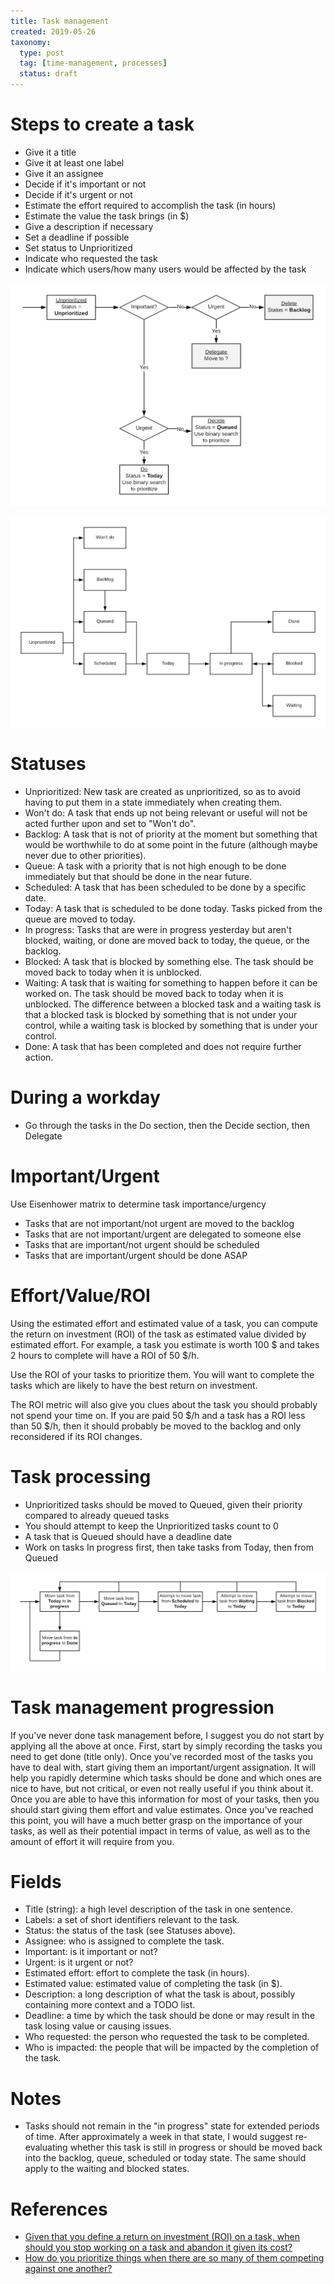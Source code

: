 ```yaml
---
title: Task management
created: 2019-05-26
taxonomy:
  type: post
  tag: [time-management, processes]
  status: draft
---
```


# Steps to create a task
* Give it a title
* Give it at least one label
* Give it an assignee
* Decide if it's important or not
* Decide if it's urgent or not
* Estimate the effort required to accomplish the task (in hours)
* Estimate the value the task brings (in $)
* Give a description if necessary
* Set a deadline if possible
* Set status to Unprioritized
* Indicate who requested the task
* Indicate which users/how many users would be affected by the task

![Task creation](images/Task-creation.png)

![Task states](images/Task-states.png)

# Statuses
* Unprioritized: New task are created as unprioritized, so as to avoid having to put them in a state immediately when creating them.
* Won't do: A task that ends up not being relevant or useful will not be acted further upon and set to "Won't do".
* Backlog: A task that is not of priority at the moment but something that would be worthwhile to do at some point in the future (although maybe never due to other priorities).
* Queue: A task with a priority that is not high enough to be done immediately but that should be done in the near future.
* Scheduled: A task that has been scheduled to be done by a specific date.
* Today: A task that is scheduled to be done today. Tasks picked from the queue are moved to today.
* In progress: Tasks that are were in progress yesterday but aren't blocked, waiting, or done are moved back to today, the queue, or the backlog.
* Blocked: A task that is blocked by something else. The task should be moved back to today when it is unblocked.
* Waiting: A task that is waiting for something to happen before it can be worked on. The task should be moved back to today when it is unblocked. The difference between a blocked task and a waiting task is that a blocked task is blocked by something that is not under your control, while a waiting task is blocked by something that is under your control.
* Done: A task that has been completed and does not require further action.

# During a workday
* Go through the tasks in the Do section, then the Decide section, then Delegate

# Important/Urgent
Use Eisenhower matrix to determine task importance/urgency
* Tasks that are not important/not urgent are moved to the backlog
* Tasks that are not important/urgent are delegated to someone else
* Tasks that are important/not urgent should be scheduled
* Tasks that are important/urgent should be done ASAP

# Effort/Value/ROI
Using the estimated effort and estimated value of a task, you can compute the return on investment (ROI) of the task as estimated value divided by estimated effort. For example, a task you estimate is worth 100 $ and takes 2 hours to complete will have a ROI of 50 \$/h.

Use the ROI of your tasks to prioritize them. You will want to complete the tasks which are likely to have the best return on investment.

The ROI metric will also give you clues about the task you should probably not spend your time on. If you are paid 50 $/h and a task has a ROI less than 50 \$/h, then it should probably be moved to the backlog and only reconsidered if its ROI changes.

# Task processing
* Unprioritized tasks should be moved to Queued, given their priority compared to already queued tasks
* You should attempt to keep the Unprioritized tasks count to 0
* A task that is Queued should have a deadline date
* Work on tasks In progress first, then take tasks from Today, then from Queued

![Task processing loop](images/Task-processing-loop.png)

# Task management progression
If you've never done task management before, I suggest you do not start by applying all the above at once. First, start by simply recording the tasks you need to get done (title only). Once you've recorded most of the tasks you have to deal with, start giving them an important/urgent assignation. It will help you rapidly determine which tasks should be done and which ones are nice to have, but not critical, or even not really useful if you think about it. Once you are able to have this information for most of your tasks, then you should start giving them effort and value estimates. Once you've reached this point, you will have a much better grasp on the importance of your tasks, as well as their potential impact in terms of value, as well as to the amount of effort it will require from you.

# Fields
* Title (string): a high level description of the task in one sentence.
* Labels: a set of short identifiers relevant to the task.
* Status: the status of the task (see Statuses above).
* Assignee: who is assigned to complete the task.
* Important: is it important or not?
* Urgent: is it urgent or not?
* Estimated effort: effort to complete the task (in hours).
* Estimated value: estimated value of completing the task (in $).
* Description: a long description of what the task is about, possibly containing more context and a TODO list.
* Deadline: a time by which the task should be done or may result in the task losing value or causing issues.
* Who requested: the person who requested the task to be completed.
* Who is impacted: the people that will be impacted by the completion of the task.

# Notes
* Tasks should not remain in the "in progress" state for extended periods of time. After approximately a week in that state, I would suggest re-evaluating whether this task is still in progress or should be moved back into the backlog, queue, scheduled or today state. The same should apply to the waiting and blocked states.

# References
* [Given that you define a return on investment (ROI) on a task, when should you stop working on a task and abandon it given its cost?](../../questions/2020/01/03/article.md)
* [How do you prioritize things when there are so many of them competing against one another?](../../questions/2020/01/04/article.md)
